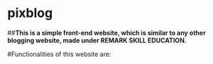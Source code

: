 # pixblog
##**This is a simple front-end website, which is similar to any other blogging website, made under REMARK SKILL EDUCATION.**

#Functionalities of this website are:
